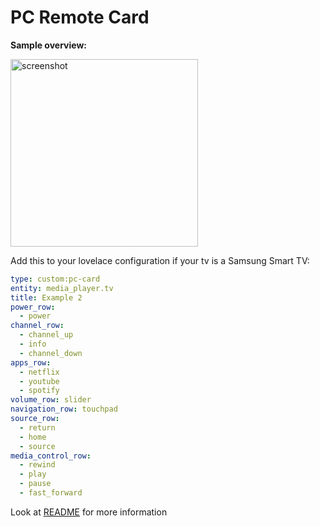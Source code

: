 
# PC Remote Card

**Sample overview:**

<img src="https://github.com/catgirlkara/pc-card/blob/master/assets/screenshot.png" alt="screenshot" width="300"/>

Add this to your lovelace configuration if your tv is a Samsung Smart TV:

```yaml
type: custom:pc-card
entity: media_player.tv
title: Example 2
power_row:
  - power
channel_row:
  - channel_up
  - info
  - channel_down
apps_row:
  - netflix
  - youtube
  - spotify
volume_row: slider
navigation_row: touchpad
source_row:
  - return
  - home
  - source
media_control_row:
  - rewind
  - play
  - pause
  - fast_forward
```

Look at [README](https://github.com/usernein/tv-card/blob/master/README.md) for more information
